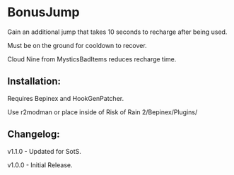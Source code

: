 # BonusJump

Gain an additional jump that takes 10 seconds to recharge after being used.

Must be on the ground for cooldown to recover.

Cloud Nine from MysticsBadItems reduces recharge time.

## Installation:

Requires Bepinex and HookGenPatcher.

Use r2modman or place inside of Risk of Rain 2/Bepinex/Plugins/

## Changelog:

v1.1.0 - Updated for SotS.

v1.0.0 - Initial Release.
